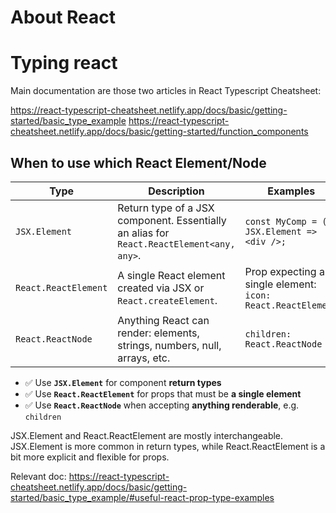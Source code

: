 # About React

# Typing react

Main documentation are those two articles in React Typescript Cheatsheet:

https://react-typescript-cheatsheet.netlify.app/docs/basic/getting-started/basic_type_example
https://react-typescript-cheatsheet.netlify.app/docs/basic/getting-started/function_components

## When to use which React Element/Node

| Type                   | Description                                    | Examples                                               |
|------------------------|------------------------------------------------|--------------------------------------------------------|
| `JSX.Element`          | Return type of a JSX component. Essentially an alias for `React.ReactElement<any, any>`. | `const MyComp = (): JSX.Element => <div />;`          |
| `React.ReactElement`   | A single React element created via JSX or `React.createElement`. | Prop expecting a single element: `icon: React.ReactElement` |
| `React.ReactNode`      | Anything React can render: elements, strings, numbers, null, arrays, etc. | `children: React.ReactNode`                           |

- ✅ Use **`JSX.Element`** for component **return types**  
- ✅ Use **`React.ReactElement`** for props that must be **a single element**  
- ✅ Use **`React.ReactNode`** when accepting **anything renderable**, e.g. `children`  

JSX.Element and React.ReactElement are mostly interchangeable.
JSX.Element is more common in return types, while React.ReactElement is a bit more explicit and flexible for props.

Relevant doc:
https://react-typescript-cheatsheet.netlify.app/docs/basic/getting-started/basic_type_example/#useful-react-prop-type-examples
